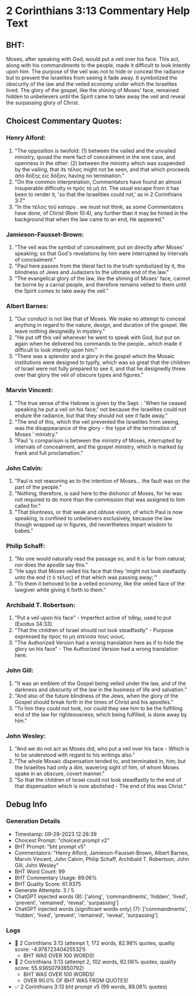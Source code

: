 # 2 Corinthians 3:13 Commentary Help Text

## BHT:
Moses, after speaking with God, would put a veil over his face. This act, along with his commandments to the people, made it difficult to look intently upon him. The purpose of the veil was not to hide or conceal the radiance but to prevent the Israelites from seeing it fade away. It symbolized the obscurity of the law and the veiled economy under which the Israelites lived. The glory of the gospel, like the shining of Moses' face, remained hidden to unbelievers until the Spirit came to take away the veil and reveal the surpassing glory of Christ.

## Choicest Commentary Quotes:
### Henry Alford:
1. "The opposition is twofold: (1) between the vailed and the unvailed ministry, quoad the mere fact of concealment in the one case, and openness in the other: (2) between the ministry which was suspended by the vailing, that its τέλος might not be seen, and that which proceeds ἀπὸ δόξης εἰς δόξαν, having no termination."
2. "On the common interpretation, Commentators have found an almost insuperable difficulty in πρὸς τὸ μὴ ἀτ. The usual escape from it has been to render it, 'so that the Israelities could not,' as in 2 Corinthians 3:7."
3. "In the τέλος τοῦ καταργ . we must not think, as some Commentators have done, of Christ (Rom 10:4), any further than it may be hinted in the background that when the law came to an end, He appeared."

### Jamieson-Fausset-Brown:
1. "The veil was the symbol of concealment, put on directly after Moses' speaking; so that God's revelations by him were interrupted by intervals of concealment."
2. "Paul here passes from the literal fact to the truth symbolized by it, the blindness of Jews and Judaizers to the ultimate end of the law."
3. "The evangelical glory of the law, like the shining of Moses' face, cannot be borne by a carnal people, and therefore remains veiled to them until the Spirit comes to take away the veil."

### Albert Barnes:
1. "Our conduct is not like that of Moses. We make no attempt to conceal anything in regard to the nature, design, and duration of the gospel. We leave nothing designedly in mystery."
2. "He put off this veil whenever he went to speak with God, but put on again when he delivered his commands to the people...which made it difficult to look intently upon him."
3. "There was a splendor and a glory in the gospel which the Mosaic institutions were designed to typify, which was so great that the children of Israel were not fully prepared to see it, and that he designedly threw over that glory the veil of obscure types and figures."

### Marvin Vincent:
1. "The true sense of the Hebrew is given by the Sept. : 'When he ceased speaking he put a veil on his face;' not because the Israelites could not endure the radiance, but that they should not see it fade away."
2. "The end of this, which the veil prevented the Israelites from seeing, was the disappearance of the glory - the type of the termination of Moses ' ministry."
3. "Paul 's comparison is between the ministry of Moses, interrupted by intervals of concealment, and the gospel ministry, which is marked by frank and full proclamation."

### John Calvin:
1. "Paul is not reasoning as to the intention of Moses... the fault was on the part of the people."
2. "Nothing, therefore, is said here to the dishonor of Moses, for he was not required to do more than the commission that was assigned to him called for."
3. "That bluntness, or that weak and obtuse vision, of which Paul is now speaking, is confined to unbelievers exclusively, because the law though wrapped up in figures, did nevertheless impart wisdom to babes."

### Philip Schaff:
1. "No one would naturally read the passage so, and it is far from natural; nor does the apostle say this." 
2. "He says that Moses veiled his face that they 'might not look stedfastly unto the end (τ ὸ τέλος) of that which was passing away;'"
3. "To them it behoved to be a veiled economy, like the veiled face of the lawgiver while giving it forth to them."

### Archibald T. Robertson:
1. "Put a veil upon his face" - Imperfect active of τιθημ, used to put (Exodus 34:33).
2. "That the children of Israel should not look steadfastly" - Purpose expressed by προς το μη ατενισα τους υιους.
3. "The Authorized Version had a wrong translation here as if to hide the glory on his face" - The Authorized Version had a wrong translation here.

### John Gill:
1. "It was an emblem of the Gospel being veiled under the law, and of the darkness and obscurity of the law in the business of life and salvation."
2. "And also of the future blindness of the Jews, when the glory of the Gospel should break forth in the times of Christ and his apostles."
3. "To him they could not look, nor could they see him to be the fulfilling end of the law for righteousness; which being fulfilled, is done away by him."

### John Wesley:
1. "And we do not act as Moses did, who put a veil over his face - Which is to be understood with regard to his writings also."
2. "The whole Mosaic dispensation tended to, and terminated in, him; but the Israelites had only a dim, wavering sight of him, of whom Moses spake in an obscure, covert manner."
3. "So that the children of Israel could not look steadfastly to the end of that dispensation which is now abolished - The end of this was Christ."


## Debug Info
### Generation Details
- Timestamp: 09-28-2023 12:28:39
- Choicest Prompt: "choicest prompt v2"
- BHT Prompt: "bht prompt v5"
- Commentators: "Henry Alford, Jamieson-Fausset-Brown, Albert Barnes, Marvin Vincent, John Calvin, Philip Schaff, Archibald T. Robertson, John Gill, John Wesley"
- BHT Word Count: 99
- BHT Commentary Usage: 89.06%
- BHT Quality Score: 61.9375
- Generate Attempts: 3 / 5
- ChatGPT injected words (8):
	['along', 'commandments', 'hidden', 'lived', 'prevent', 'remained', 'reveal', 'surpassing']
- ChatGPT injected words (significant words only) (7):
	['commandments', 'hidden', 'lived', 'prevent', 'remained', 'reveal', 'surpassing']

### Logs
- 🔄 2 Corinthians 3:13 (attempt 1, 172 words, 82.98% quotes, quality score: -4.978723404255321) 
	- BHT WAS OVER 100 WORDS!
- 🔄 2 Corinthians 3:13 (attempt 2, 102 words, 92.06% quotes, quality score: 55.93650793650792) 
	- BHT WAS OVER 100 WORDS! 
	- OVER 90.0% OF BHT WAS FROM QUOTES!
- ✅ 2 Corinthians 3:13 bht prompt v5 (99 words, 89.06% quotes)